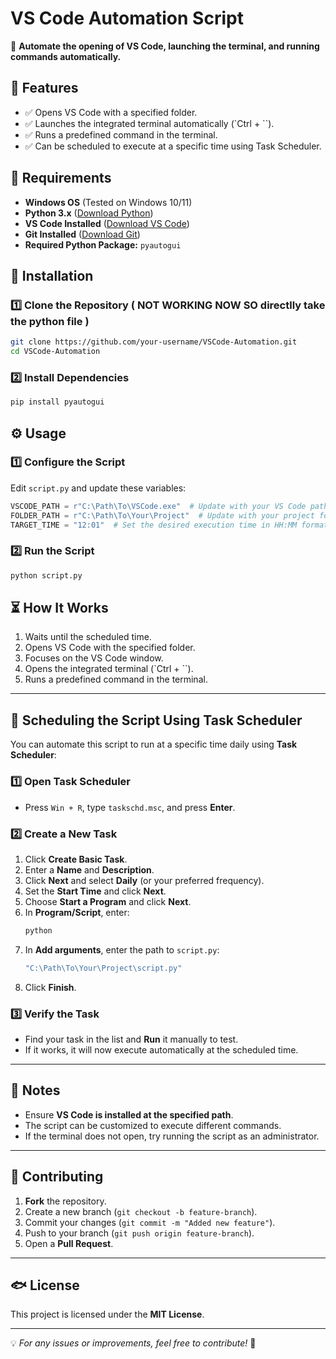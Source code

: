 # VS Code Automation Script

🚀 **Automate the opening of VS Code, launching the terminal, and running commands automatically.**

## 📌 Features
- ✅ Opens VS Code with a specified folder.
- ✅ Launches the integrated terminal automatically (`Ctrl + \``).
- ✅ Runs a predefined command in the terminal.
- ✅ Can be scheduled to execute at a specific time using Task Scheduler.

## 🫠 Requirements
- **Windows OS** (Tested on Windows 10/11)
- **Python 3.x** ([Download Python](https://www.python.org/downloads/))
- **VS Code Installed** ([Download VS Code](https://code.visualstudio.com/))
- **Git Installed** ([Download Git](https://git-scm.com/downloads))
- **Required Python Package:** `pyautogui`

## 💞 Installation
### 1️⃣ Clone the Repository ( NOT WORKING NOW SO directlly take the python file )
```sh
git clone https://github.com/your-username/VSCode-Automation.git
cd VSCode-Automation
```

### 2️⃣ Install Dependencies
```sh
pip install pyautogui
```

## ⚙️ Usage
### **1️⃣ Configure the Script**
Edit `script.py` and update these variables:
```python
VSCODE_PATH = r"C:\Path\To\VSCode.exe"  # Update with your VS Code path
FOLDER_PATH = r"C:\Path\To\Your\Project"  # Update with your project folder path
TARGET_TIME = "12:01"  # Set the desired execution time in HH:MM format (24-hour)
```

### **2️⃣ Run the Script**
```sh
python script.py
```

## ⏳ How It Works
1. Waits until the scheduled time.
2. Opens VS Code with the specified folder.
3. Focuses on the VS Code window.
4. Opens the integrated terminal (`Ctrl + \``).
5. Runs a predefined command in the terminal.

---

## 📅 Scheduling the Script Using Task Scheduler
You can automate this script to run at a specific time daily using **Task Scheduler**:

### **1️⃣ Open Task Scheduler**
- Press `Win + R`, type `taskschd.msc`, and press **Enter**.

### **2️⃣ Create a New Task**
1. Click **Create Basic Task**.
2. Enter a **Name** and **Description**.
3. Click **Next** and select **Daily** (or your preferred frequency).
4. Set the **Start Time** and click **Next**.
5. Choose **Start a Program** and click **Next**.
6. In **Program/Script**, enter:
   ```sh
   python
   ```
7. In **Add arguments**, enter the path to `script.py`:
   ```sh
   "C:\Path\To\Your\Project\script.py"
   ```
8. Click **Finish**.

### **3️⃣ Verify the Task**
- Find your task in the list and **Run** it manually to test.
- If it works, it will now execute automatically at the scheduled time.

---

## 📝 Notes
- Ensure **VS Code is installed at the specified path**.
- The script can be customized to execute different commands.
- If the terminal does not open, try running the script as an administrator.

---

## 🤝 Contributing
1. **Fork** the repository.
2. Create a new branch (`git checkout -b feature-branch`).
3. Commit your changes (`git commit -m "Added new feature"`).
4. Push to your branch (`git push origin feature-branch`).
5. Open a **Pull Request**.

---

## 🐟 License
This project is licensed under the **MIT License**.

---

💡 *For any issues or improvements, feel free to contribute!* 🚀

